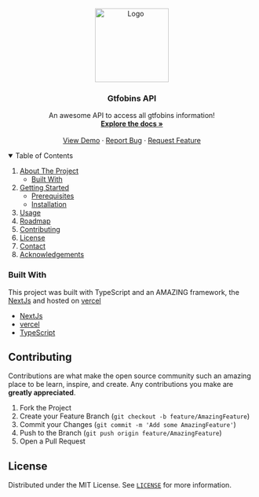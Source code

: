 <br />
<p align="center">
  <a href="https://github.com/R3tr074/gtfobins-api">
    <img src="https://gtfobins.tk/assets/logo.png" alt="Logo" width="150" height="150">
  </a>

  <h3 align="center">Gtfobins API</h3>

  <p align="center">
    An awesome API to access all gtfobins information!
    <br />
    <a href="https://github.com/R3tr074/gtfobins-api"><strong>Explore the docs »</strong></a>
    <br />
    <br />
    <a href="https://gtfobins.tk/docs">View Demo</a>
    ·
    <a href="https://github.com/R3tr074/gtfobins-api/issues">Report Bug</a>
    ·
    <a href="https://github.com/R3tr074/gtfobins-api/issues">Request Feature</a>
  </p>
</p>

<!-- TABLE OF CONTENTS -->
<details open="open">
  <summary>Table of Contents</summary>
  <ol>
    <li>
      <a href="#about-the-project">About The Project</a>
      <ul>
        <li><a href="#built-with">Built With</a></li>
      </ul>
    </li>
    <li>
      <a href="#getting-started">Getting Started</a>
      <ul>
        <li><a href="#prerequisites">Prerequisites</a></li>
        <li><a href="#installation">Installation</a></li>
      </ul>
    </li>
    <li><a href="#usage">Usage</a></li>
    <li><a href="#roadmap">Roadmap</a></li>
    <li><a href="#contributing">Contributing</a></li>
    <li><a href="#license">License</a></li>
    <li><a href="#contact">Contact</a></li>
    <li><a href="#acknowledgements">Acknowledgements</a></li>
  </ol>
</details>

### Built With

This project was built with TypeScript and an AMAZING framework, the [NextJs](https://nextjs.org/) and hosted on [vercel](http://vercel.com/)

- [NextJs](https://nextjs.org)
- [vercel](http://vercel.com/)
- [TypeScript](https://www.typescriptlang.org/)

<!-- GETTING STARTED -->

## Contributing

Contributions are what make the open source community such an amazing place to be learn, inspire, and create. Any contributions you make are **greatly appreciated**.

1. Fork the Project
2. Create your Feature Branch (`git checkout -b feature/AmazingFeature`)
3. Commit your Changes (`git commit -m 'Add some AmazingFeature'`)
4. Push to the Branch (`git push origin feature/AmazingFeature`)
5. Open a Pull Request

<!-- LICENSE -->

## License

Distributed under the MIT License. See [`LICENSE`](https://github.com/R3tr074/gtfobins-api/blob/master/LICENSE) for more information.

